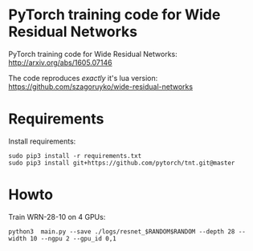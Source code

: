 PyTorch training code for Wide Residual Networks
==========

PyTorch training code for Wide Residual Networks:
http://arxiv.org/abs/1605.07146

The code reproduces *exactly* it's lua version:
https://github.com/szagoruyko/wide-residual-networks


# Requirements

Install requirements:

```
sudo pip3 install -r requirements.txt 
sudo pip3 install git+https://github.com/pytorch/tnt.git@master

```



# Howto

Train WRN-28-10 on 4 GPUs:

```
python3  main.py --save ./logs/resnet_$RANDOM$RANDOM --depth 28 --width 10 --ngpu 2 --gpu_id 0,1 
```
